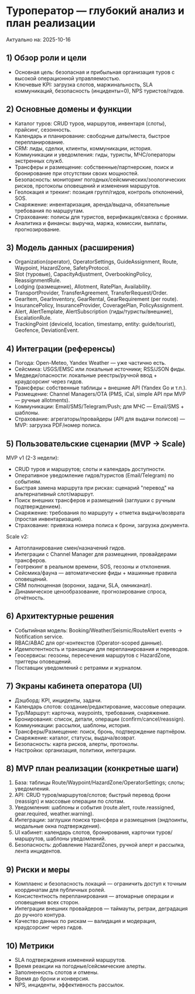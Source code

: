 # Туроператор — глубокий анализ и план реализации

Актуально на: 2025-10-16

## 1) Обзор роли и цели
- Основная цель: безопасная и прибыльная организация туров с высокой операционной управляемостью.
- Ключевые KPI: загрузка слотов, маржинальность, SLA коммуникаций, безопасность (инциденты=0), NPS туристов/гидов.

## 2) Основные домены и функции
- Каталог туров: CRUD туров, маршрутов, инвентаря (слоты), прайсинг, сезонность.
- Календарь и планирование: свободные даты/места, быстрое перепланирование.
- CRM: лиды, сделки, клиенты, коммуникации, история.
- Коммуникации и уведомления: гиды, туристы, МЧС/операторы экстренных служб.
- Трансферы и размещение: собственные/партнерские, поиск и бронирование при отсутствии своих мощностей.
- Безопасность: мониторинг погодных/сейсмических/зоологических рисков, протоколы оповещений и изменения маршрутов.
- Геолокация и трекинг: позиция групп/гидов, контроль отклонений, SOS.
- Снаряжение: инвентаризация, аренда/выдача, обязательные требования по маршрутам.
- Страхование: полисы для туристов, верификация/связка с бронями.
- Аналитика и финансы: выручка, маржа, комиссии, выплаты, прогнозирование.

## 3) Модель данных (расширения)
- Organization(operator), OperatorSettings, GuideAssignment, Route, Waypoint, HazardZone, SafetyProtocol.
- Slot (туровые), CapacityAdjustment, OverbookingPolicy, ReassignmentRule.
- Lodging (размещение), Allotment, RatePlan, Availability.
- TransportProvider, TransferAgreement, TransferRequest/Order.
- GearItem, GearInventory, GearRental, GearRequirement (per route).
- InsurancePolicy, InsuranceProvider, CoveragePlan, PolicyAssignment.
- Alert, AlertTemplate, AlertSubscription (гиды/туристы/внешние), EscalationRule.
- TrackingPoint (deviceId, location, timestamp, entity: guide/tourist), Geofence, DeviationEvent.

## 4) Интеграции (референсы)
- Погода: Open-Meteo, Yandex Weather — уже частично есть.
- Сейсмика: USGS/EMSC или локальные источники; RSS/JSON фиды.
- Медведи/опасности: локальные реестры/ручной ввод + краудсорсинг через гидов.
- Трансферы: собственные таблицы + внешние API (Yandex Go и т.п.).
- Размещение: Channel Managers/OTA (PMS, iCal, simple API при MVP — ручные allotments).
- Коммуникации: Email/SMS/Telegram/Push; для МЧС — Email/SMS + шаблоны.
- Страхование: агрегаторы/провайдеры (API для выдачи полисов) — MVP: загрузка PDF/номер полиса.

## 5) Пользовательские сценарии (MVP → Scale)
MVP v1 (2-3 недели):
- CRUD туров и маршрутов; слоты и календарь доступности.
- Оперативное уведомление гидов/туристов (Email/Telegram) по событиям.
- Быстрая замена маршрута при рисках: сценарий "перевод" на альтернативный слот/маршрут.
- Поиск внешних трансферов и размещений (заглушки с ручным подтверждением).
- Снаряжение: требования по маршруту + отметка выдачи/возврата (простая инвентаризация).
- Страхование: привязка номера полиса к брони, загрузка документа.

Scale v2:
- Автопланирование смен/назначений гидов.
- Интеграции с Channel Manager для размещения, провайдерами трансферов.
- Геотрекинг в реальном времени, SOS, геозоны и отклонения.
- Сейсмика/фауна — автоматические фиды + машинные правила оповещений.
- CRM полноценная (воронки, задачи, SLA, омниканал).
- Динамическое ценообразование, прогнозирование спроса, отчётность.

## 6) Архитектурные решения
- Событийная модель: Booking/Weather/Seismic/RouteAlert events → Notification service.
- RBAC/ABAC для орг-контекстов (Operator-scoped данные).
- Идемпотентность и транзакции для перепланирования и переводов.
- Геосервисы: геозоны, пересечения маршрутов с HazardZone, триггеры оповещений.
- Поставщик уведомлений с ретраями и журналом.

## 7) Экраны кабинета оператора (UI)
- Дэшборд: KPI, инциденты, задачи.
- Календарь слотов: создание/редактирование, массовые операции.
- Тур/Маршрут: карточка, waypoints, требования, снаряжение.
- Бронирования: список, детали, операции (confirm/cancel/reassign).
- Коммуникации: рассылки, шаблоны, история.
- Трансферы/Размещение: поиск, бронь, подтверждение партнёром.
- Снаряжение: каталог, статусы, выдача/возврат.
- Безопасность: карта рисков, алерты, протоколы.
- Настройки: организация, политики, интеграции.

## 8) MVP план реализации (конкретные шаги)
1. База: таблицы Route/Waypoint/HazardZone/OperatorSettings; слоты; уведомления.
2. API: CRUD туров/маршрутов/слотов; быстрый перевод брони (reassign) и массовые операции по слотам.
3. Уведомления: шаблоны и события (route.alert, route.reassigned, gear.required, weather.warning).
4. Интеграции: заглушки поиска трансфера и размещения (эндпоинты, модальные окна подтверждения).
5. UI кабинет: календарь слотов, бронирования, карточки туров/маршрутов, шаблоны уведомлений.
6. Безопасность: добавление HazardZones, ручной алерт и рассылка, лента инцидентов.

## 9) Риски и меры
- Комплаенс и безопасность локаций — ограничить доступ к точным координатам для публичных ролей.
- Консистентность перепланирования — атомарные операции и оповещения всех сторон.
- Интеграции внешних провайдеров — таймауты, ретраи, деградация до ручного контура.
- Качество данных по рискам — валидация и модерация, краудсорсинг через гидов.

## 10) Метрики
- SLA подтверждения изменений маршрутов.
- Время реакции на погодные/сейсмические алерты.
- Заполненность слотов и отмены.
- Время до брони и конверсия.
- NPS, инциденты, эффективность рассылок.

